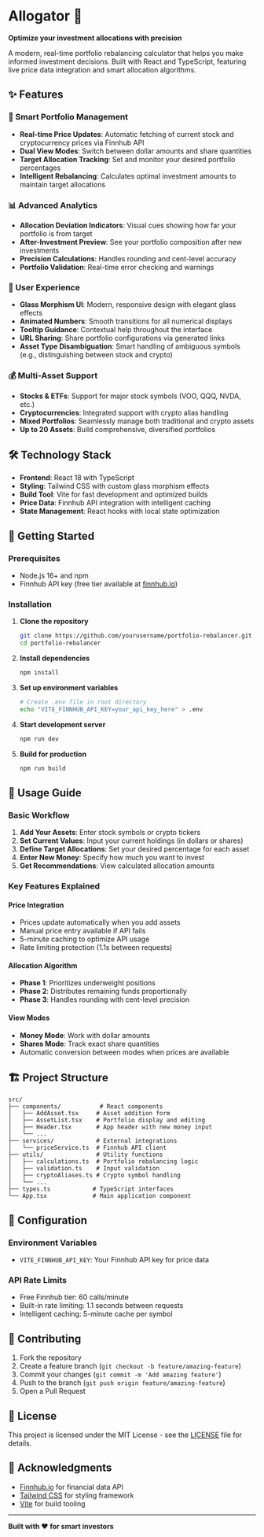# Allogator 🐊

**Optimize your investment allocations with precision**

A modern, real-time portfolio rebalancing calculator that helps you make informed investment decisions. Built with React and TypeScript, featuring live price data integration and smart allocation algorithms.

## ✨ Features

### 🎯 Smart Portfolio Management
- **Real-time Price Updates**: Automatic fetching of current stock and cryptocurrency prices via Finnhub API
- **Dual View Modes**: Switch between dollar amounts and share quantities
- **Target Allocation Tracking**: Set and monitor your desired portfolio percentages
- **Intelligent Rebalancing**: Calculates optimal investment amounts to maintain target allocations

### 📊 Advanced Analytics
- **Allocation Deviation Indicators**: Visual cues showing how far your portfolio is from target
- **After-Investment Preview**: See your portfolio composition after new investments
- **Precision Calculations**: Handles rounding and cent-level accuracy
- **Portfolio Validation**: Real-time error checking and warnings

### 🚀 User Experience
- **Glass Morphism UI**: Modern, responsive design with elegant glass effects
- **Animated Numbers**: Smooth transitions for all numerical displays
- **Tooltip Guidance**: Contextual help throughout the interface
- **URL Sharing**: Share portfolio configurations via generated links
- **Asset Type Disambiguation**: Smart handling of ambiguous symbols (e.g., distinguishing between stock and crypto)

### 💰 Multi-Asset Support
- **Stocks & ETFs**: Support for major stock symbols (VOO, QQQ, NVDA, etc.)
- **Cryptocurrencies**: Integrated support with crypto alias handling
- **Mixed Portfolios**: Seamlessly manage both traditional and crypto assets
- **Up to 20 Assets**: Build comprehensive, diversified portfolios

## 🛠️ Technology Stack

- **Frontend**: React 18 with TypeScript
- **Styling**: Tailwind CSS with custom glass morphism effects
- **Build Tool**: Vite for fast development and optimized builds
- **Price Data**: Finnhub API integration with intelligent caching
- **State Management**: React hooks with local state optimization

## 🚀 Getting Started

### Prerequisites
- Node.js 16+ and npm
- Finnhub API key (free tier available at [finnhub.io](https://finnhub.io))

### Installation

1. **Clone the repository**
   ```bash
   git clone https://github.com/yourusername/portfolio-rebalancer.git
   cd portfolio-rebalancer
   ```

2. **Install dependencies**
   ```bash
   npm install
   ```

3. **Set up environment variables**
   ```bash
   # Create .env file in root directory
   echo "VITE_FINNHUB_API_KEY=your_api_key_here" > .env
   ```

4. **Start development server**
   ```bash
   npm run dev
   ```

5. **Build for production**
   ```bash
   npm run build
   ```

## 📖 Usage Guide

### Basic Workflow
1. **Add Your Assets**: Enter stock symbols or crypto tickers
2. **Set Current Values**: Input your current holdings (in dollars or shares)
3. **Define Target Allocations**: Set your desired percentage for each asset
4. **Enter New Money**: Specify how much you want to invest
5. **Get Recommendations**: View calculated allocation amounts

### Key Features Explained

#### Price Integration
- Prices update automatically when you add assets
- Manual price entry available if API fails
- 5-minute caching to optimize API usage
- Rate limiting protection (1.1s between requests)

#### Allocation Algorithm
- **Phase 1**: Prioritizes underweight positions
- **Phase 2**: Distributes remaining funds proportionally
- **Phase 3**: Handles rounding with cent-level precision

#### View Modes
- **Money Mode**: Work with dollar amounts
- **Shares Mode**: Track exact share quantities
- Automatic conversion between modes when prices are available

## 🏗️ Project Structure

```
src/
├── components/           # React components
│   ├── AddAsset.tsx     # Asset addition form
│   ├── AssetList.tsx    # Portfolio display and editing
│   ├── Header.tsx       # App header with new money input
│   └── ...
├── services/            # External integrations
│   └── priceService.ts  # Finnhub API client
├── utils/               # Utility functions
│   ├── calculations.ts  # Portfolio rebalancing logic
│   ├── validation.ts    # Input validation
│   ├── cryptoAliases.ts # Crypto symbol handling
│   └── ...
├── types.ts            # TypeScript interfaces
└── App.tsx             # Main application component
```

## 🔧 Configuration

### Environment Variables
- `VITE_FINNHUB_API_KEY`: Your Finnhub API key for price data

### API Rate Limits
- Free Finnhub tier: 60 calls/minute
- Built-in rate limiting: 1.1 seconds between requests
- Intelligent caching: 5-minute cache per symbol

## 🤝 Contributing

1. Fork the repository
2. Create a feature branch (`git checkout -b feature/amazing-feature`)
3. Commit your changes (`git commit -m 'Add amazing feature'`)
4. Push to the branch (`git push origin feature/amazing-feature`)
5. Open a Pull Request

## 📄 License

This project is licensed under the MIT License - see the [LICENSE](LICENSE) file for details.

## 🙏 Acknowledgments

- [Finnhub.io](https://finnhub.io) for financial data API
- [Tailwind CSS](https://tailwindcss.com) for styling framework
- [Vite](https://vitejs.dev) for build tooling

---

**Built with ❤️ for smart investors**